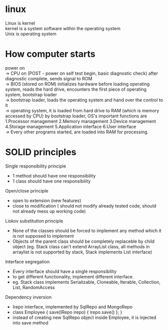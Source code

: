 # linux

Linux is kernel  
kernel is a system software within the operating system  
Unix is operating system

# How computer starts  
power on   
-> CPU on (POST - power on self test begin, basic diagnostic check) after diagnostic complete, sends signal to ROM    
-> BIOS (stored on ROM) initializes hardware before loading operating system, reads the hard drive, encounters the first piece of operating system, bootstrap loader     
-> bootstrap loader, loads the operating system and hand over the control to it    
-> operating system, it is loaded from hard drive to RAM (which is memory accessed by CPU) by bootstrap loader, OS's important functions are 1.Processor management 2.Memory management 3.Device management 4.Storage management 5.Application interface 6.User interface  
-> Every other programs started, are loaded into RAM for processing.

# SOLID principles

Single responsibility principle
- 1 method should have one responsibility
- 1 class should have one responsibility  

Open/close principle
- open to extension (new features)
- close to modification ( should not modify already tested code, should not already mess up working code)  

Liskov substitution principle  
- None of the classes should be forced to implement any method which it is not supposed to implement  
- Objects of the parent class should be completely replaceble by child object (eg. Stack class can't extend ArrayList class, all methods in arraylist is not supported by stack, Stack implements List interface)

Interface segregation
- Every interface should have a single responsibility
- to get different functionality, implement different interface. 
- eg. Stack class implements Serializable, Cloneable, Iterable<E>, Collection<E>, List<E>, RandomAccess
  
Dependency inversion
- Irepo interface, implemented by SqlRepo and MongoRepo
- class Employee {
  save(IRepo irepo) { irepo.save() }; }
- instead of creating new SqlRepo object inside Employee, it is injected into save method
  
